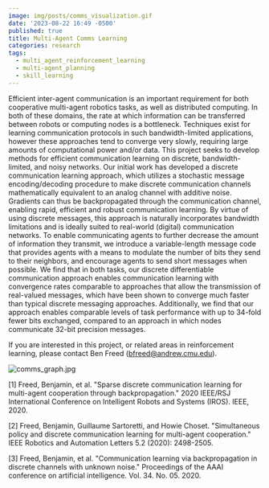 ```yaml
---
image: img/posts/comms_visualization.gif
date: '2023-08-22 16:49 -0500'
published: true
title: Multi-Agent Comms Learning
categories: research
tags:
  - multi_agent_reinforcement_learning
  - multi-agent_planning
  - skill_learning
---
```


Efficient inter-agent communication is an important requirement for both cooperative multi-agent robotics tasks, as well as distributed computing.  In both of these domains, the rate at which information can be transferred between robots or computing nodes is a bottleneck.  Techniques exist for learning communication protocols in such bandwidth-limited applications, however these approaches tend to converge very slowly, requiring large amounts of computational power and/or data.  This project seeks to develop methods for efficient communication learning on discrete, bandwidth-limited, and noisy networks.  Our initial work has developed a discrete communication learning approach, which utilizes a stochastic message encoding/decoding procedure to make discrete communication channels mathematically equivalent to an analog channel with additive noise.  Gradients can thus be backpropagated through the communication channel, enabling rapid, efficient and robust communication learning.  By virtue of using discrete messages, this approach is naturally incorporates bandwidth limitations and is ideally suited to real-world (digital) communication networks.  To enable communicating agents to further decrease the amount of information they transmit, we introduce a variable-length message code that provides agents with a means to modulate the number of bits they send to their neighbors, and encourage agents to send short messages when possible.  We find that in both tasks, our discrete differentiable communication approach enables communication learning with convergence rates comparable to approaches that allow the transmission of real-valued messages, which have been shown to converge much faster than typical discrete messaging approaches.  Additionally, we find that our approach enables comparable levels of task performance with up to 34-fold fewer bits exchanged, compared to an approach in which nodes communicate 32-bit precision messages.

If you are interested in this project, or related areas in reinforcement learning, please contact Ben Freed (bfreed@andrew.cmu.edu).




![comms_graph.jpg]({{site.baseurl}}/img/posts/comms_graph.jpg)


[1] Freed, Benjamin, et al. "Sparse discrete communication learning for multi-agent cooperation through backpropagation." 2020 IEEE/RSJ International Conference on Intelligent Robots and Systems (IROS). IEEE, 2020.

[2] Freed, Benjamin, Guillaume Sartoretti, and Howie Choset. "Simultaneous policy and discrete communication learning for multi-agent cooperation." IEEE Robotics and Automation Letters 5.2 (2020): 2498-2505.

[3] Freed, Benjamin, et al. "Communication learning via backpropagation in discrete channels with unknown noise." Proceedings of the AAAI conference on artificial intelligence. Vol. 34. No. 05. 2020.